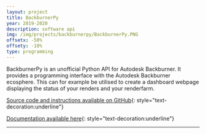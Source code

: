 ```yaml
---
layout: project
title: BackburnerPy
year: 2019-2020
description: software api
img: /img/projects/backburnerpy/BackburnerPy.PNG
offsetx: -50%
offsety: -10%
type: programming
---
```


BackburnerPy is an unofficial Python API for Autodesk Backburner. It provides a programming interface with the Autodesk Backburner ecosphere. This can for example be utilised to create a dashboard webpage displaying the status of your renders and your renderfarm.

[Source code and instructions available on GitHub](https://github.com/Fragrag/BackburnerPy){: style="text-decoration:underline"}

[Documentation available here](https://fragrag.github.io/BackburnerPy/){: style="text-decoration:underline"}

<hr>




